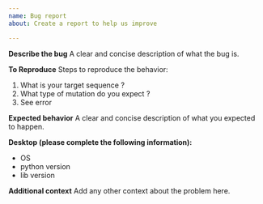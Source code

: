 ```yaml
---
name: Bug report
about: Create a report to help us improve

---
```


**Describe the bug**
A clear and concise description of what the bug is.

**To Reproduce**
Steps to reproduce the behavior:
1. What is your target sequence ?
2. What type of mutation do you expect ?
3. See error

**Expected behavior**
A clear and concise description of what you expected to happen.

**Desktop (please complete the following information):**
 - OS
 - python version 
 - lib version

**Additional context**
Add any other context about the problem here.
